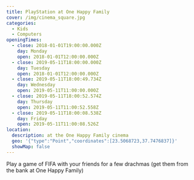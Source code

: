 ```yaml
---
title: PlayStation at One Happy Family
cover: /img/cinema_square.jpg
categories:
  - Kids
  - Computers
openingTimes:
  - close: 2018-01-01T19:00:00.000Z
    day: Monday
    open: 2018-01-01T12:00:00.000Z
  - close: 2019-05-11T18:00:00.000Z
    day: Tuesday
    open: 2018-01-01T12:00:00.000Z
  - close: 2019-05-11T18:00:49.734Z
    day: Wednesday
    open: 2019-05-11T11:00:00.000Z
  - close: 2019-05-11T18:00:52.574Z
    day: Thursday
    open: 2019-05-11T11:00:52.558Z
  - close: 2019-05-11T18:00:08.538Z
    day: Friday
    open: 2019-05-11T11:00:08.526Z
location:
  description: at the One Happy Family cinema
  geo: '{"type":"Point","coordinates":[23.5068723,37.7476837]}'
  showMap: false
---
```

Play a game of FIFA with your friends for a few drachmas (get them from the bank at One Happy Family)

